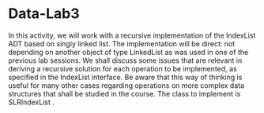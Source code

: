 # Data-Lab3
In this activity, we will work with a recursive implementation of the IndexList ADT based on singly linked list. The implementation will be direct: not depending on another object of type LinkedList as was used in one of the previous lab sessions. We shall discuss some issues that are relevant in deriving a recursive solution for each operation to be implemented, as specified in the IndexList interface. Be aware that this way of thinking is useful for many other cases regarding operations on more complex data structures that shall be studied in the course. The class to implement is  SLRIndexList .
